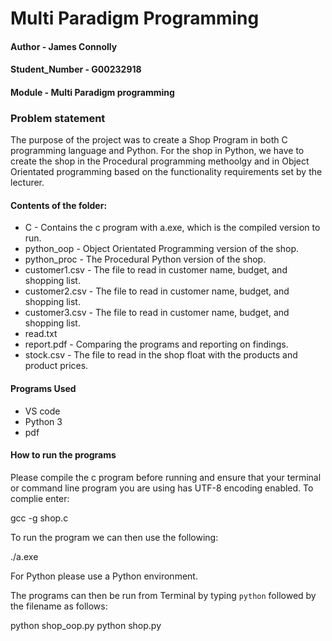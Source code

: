 # Multi Paradigm Programming

#### Author - James Connolly
#### Student_Number - G00232918
#### Module - Multi Paradigm programming

### Problem statement

The purpose of the project was to create a Shop Program in both C programming language and Python. For the shop in Python, we have to create the shop in the Procedural programming methoolgy and in Object Orientated programming based on the functionality requirements set by the lecturer.

#### Contents of the folder:
* C - Contains the c program with a.exe, which is 
the compiled version to run.
* python_oop - Object Orientated Programming version of the shop.
* python_proc - The Procedural Python version of the shop.
* customer1.csv - The file to read in customer name, budget, and shopping list.
* customer2.csv - The file to read in customer name, budget, and shopping list.
* customer3.csv - The file to read in customer name, budget, and shopping list.
* read.txt
* report.pdf - Comparing the programs and reporting on findings. 
* stock.csv - The file to read in the shop float with the products and product prices. 

#### Programs Used
- VS code 
- Python 3
- pdf

#### How to run the programs

Please compile the c program before running and ensure that your terminal or command line program you are using has UTF-8 encoding enabled. To complie enter:

gcc -g shop.c 

To run the program we can then use the following:

./a.exe

For Python please use a Python environment.

The programs can then be run from Terminal by typing `python` followed by the filename as follows:

python shop_oop.py
python shop.py

  

